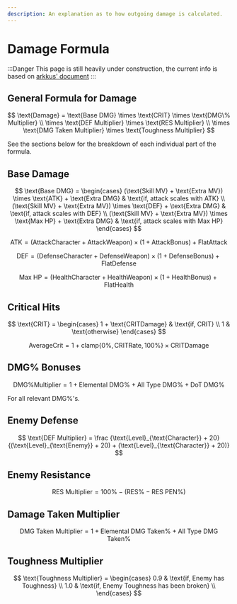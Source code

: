 ```yaml
---
description: An explanation as to how outgoing damage is calculated.
---
```


# Damage Formula

:::Danger
This page is still heavily under construction, the current info is based on [arkkus' document](https://docs.google.com/document/d/e/2PACX-1vQ9M7q5jLz9DKkTRlsGiB8RGYyPQyhShbuTbrVPQ7-Ke4_U787MfWzr2NjY-KrQo5Ota4Lj3JrFyge9/pub)
:::

## General Formula for Damage

$$
\text{Damage} = \text{Base DMG} \times \text{CRIT} \times \text{DMG\% Multiplier} \\
\times \text{DEF Multiplier} \times \text{RES Multiplier} \\
\times \text{DMG Taken Multiplier} \times \text{Toughness Multiplier}
$$

See the sections below for the breakdown of each individual part of the formula.

## Base Damage

$$
\text{Base DMG} =
\begin{cases}
  (\text{Skill MV} + \text{Extra MV}) \times \text{ATK} + \text{Extra DMG} & \text{if, attack scales with ATK} \\
  (\text{Skill MV} + \text{Extra MV}) \times \text{DEF} + \text{Extra DMG} & \text{if, attack scales with DEF} \\
  (\text{Skill MV} + \text{Extra MV}) \times \text{Max HP} + \text{Extra DMG} & \text{if, attack scales with Max HP}
\end{cases}
$$

$$
\text{ATK} = (\text{AttackCharacter} + \text{AttackWeapon}) \times (1 + \text{AttackBonus}) + \text{FlatAttack}
$$

$$
\text{DEF} = (\text{DefenseCharacter} + \text{DefenseWeapon}) \times (1 + \text{DefenseBonus}) + \text{FlatDefense}
$$

$$
\text{Max HP} = (\text{HealthCharacter} + \text{HealthWeapon}) \times (1 + \text{HealthBonus}) + \text{FlatHealth}
$$

## Critical Hits

$$
\text{CRIT} = \begin{cases}
  1 + \text{CRITDamage} & \text{if, CRIT} \\
  1 & \text{otherwise}
\end{cases}
$$

$$
\text{AverageCrit} = 1 + \text{clamp}\{0\%, \text{CRITRate}, 100\% \} \times \text{CRITDamage}
$$

## DMG% Bonuses

$$
\text{DMG\% Multiplier} = 1 + \text{Elemental DMG\%} + \text{All Type DMG\%} + \text{DoT DMG\%}
$$

For all relevant DMG%'s.

## Enemy Defense

$$
\text{DEF Multiplier} = \frac
    {\text{Level}_{\text{Character}} + 20}
    {(\text{Level}_{\text{Enemy}} + 20) + (\text{Level}_{\text{Character}} + 20)}
$$


## Enemy Resistance

$$
\text{RES Multiplier} = 100\% - (\text{RES\%} - \text{RES PEN\%})
$$

## Damage Taken Multiplier

$$
\text{DMG Taken Multiplier}  = 1 + \text{Elemental DMG Taken\%} + \text{All Type DMG Taken\%} 
$$

## Toughness Multiplier

$$
\text{Toughness Multiplier} = \begin{cases}
  0.9 & \text{if, Enemy has Toughness} \\
  1.0 & \text{if, Enemy Toughness has been broken} \\
\end{cases}
$$

